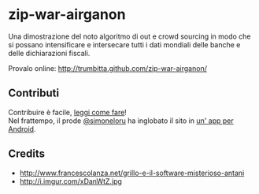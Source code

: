 zip-war-airganon
================

Una dimostrazione del noto algoritmo di out e crowd sourcing in modo che si possano intensificare e intersecare tutti i dati mondiali delle banche e delle dichiarazioni fiscali.

Provalo online: http://trumbitta.github.com/zip-war-airganon/

## Contributi

Contribuire è facile, [leggi come fare](https://github.com/trumbitta/zip-war-airganon/blob/master/CONTRIBUTING.md)!  
Nel frattempo, il prode [@simoneloru](https://github.com/simoneloru) ha inglobato il sito in [un' app per Android](https://play.google.com/store/apps/details?id=com.simoneloru.zwa_zipwarairganon).

## Credits ##

* http://www.francescolanza.net/grillo-e-il-software-misterioso-antani
* http://i.imgur.com/xDanWtZ.jpg

